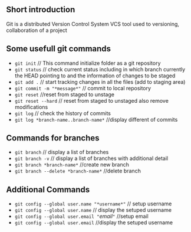 
## Short introduction

Git is a distributed Version Control System  VCS tool used to versioning, collaboration of a project

## Some usefull git commands

 - `git init`                           // This command initialize folder as a git repository
 - `git status`                         // check current status including in which branch currently the HEAD pointing to and the information of changes to be staged
 - `git add .`                          // start tracking changes in all the files (add to staging area)
 - `git commit -m "*message*"`          // commit to local repository
 - `git reset`                          //reset from staged to unstage
 - `git reset --hard`                   // reset from staged to unstaged also remove modifications
 - `git log`                            // check the history of commits
 - `git log *branch-name..branch-name*` //display different of commits

## Commands for branches

- `git branch`                          // display a list of branches
- `git branch -v`                       // display a list of branches with additional detail
- `git branch *branch-name*`            //create new branch 
- `git branch --delete *branch-name*`   //delete branch

## Additional Commands

- `git config --global user.name "*username*"` // setup username
- `git config --global user.name`              // display the setuped username
- `git config --global user.email "`*email*`"`   //setup email
- `git config --global user.email`             //display the setuped username